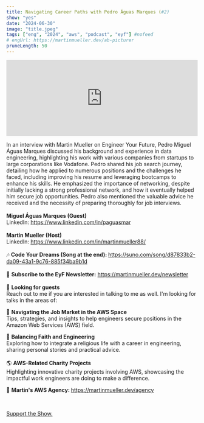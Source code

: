 ```yaml
---
title: Navigating Career Paths with Pedro Águas Marques (#2)
show: "yes"
date: "2024-06-30"
image: "title.jpeg"
tags: ["eng", "2024", "aws", "podcast", "eyf"] #nofeed
# engUrl: https://martinmueller.dev/ab-picturer
pruneLength: 50
---
```


<iframe src="https://www.buzzsprout.com/2373775/15332292-navigating-career-paths-with-pedro-aguas-marques-2?client_source=small_player&iframe=true" loading="lazy" width="100%" height="200" frameborder="0" scrolling="no" title='ENGINEER YOUR FUTURE (EyF), Navigating Career Paths with Pedro Águas Marques (#2)'></iframe>

<div id="episode_content" class="px-5 pb-5 leading-normal md:px-0 bg-gradient-to-b md:bg-none from-white to-zinc-100" data-controller="tabs" data-tabs-hide-class="hidden" data-tabs-active-class="episode__nav--current" data-tabs-show-on-load="">

  <div class="episode__nav">
    
    
  </div>

  <div>
      <div class="episode_description !w-full" data-controller="convert-links-to-open-in-new-tab" data-tabs-target="panel" data-tabs-panel="description" dir="auto">
        <p>In an interview with Martin Mueller on Engineer Your Future, Pedro Miguel Águas Marques discussed his background and experience in data engineering, highlighting his work with various companies from startups to large corporations like Vodafone. Pedro shared his job search journey, detailing how he applied to numerous positions and the challenges he faced, including improving his resume and leveraging bootcamps to enhance his skills. He emphasized the importance of networking, despite initially lacking a strong professional network, and how it eventually helped him secure job opportunities. Pedro also mentioned the valuable advice he received and the necessity of preparing thoroughly for job interviews.<br><br><b>Miguel Águas Marques (Guest)</b><br>LinkedIn: <a href="https://www.linkedin.com/in/paguasmar" rel="noopener" target="_blank">https://www.linkedin.com/in/paguasmar<br></a><br><b>Martin Mueller (Host)</b><br>LinkedIn: <a href="https://www.linkedin.com/in/martinmueller88" rel="noopener" target="_blank">https://www.linkedin.com/in/martinmueller88/</a><br><br>🎶 <b>Code Your Dreams (Song at the end): </b><a href="https://suno.com/song/d87833b2-da09-43a1-9c76-885f34ba9b1d" rel="noopener" target="_blank">https://suno.com/song/d87833b2-da09-43a1-9c76-885f34ba9b1d</a><br><br>📝 <b>Subscribe to the EyF Newsletter:</b> <a href="https://martinmueller.dev/newsletter" rel="noopener" target="_blank">https://martinmueller.dev/newsletter</a><br><br>👀 <b>Looking for guests</b><br>Reach out to me if you are interested in talking to me as well. I'm looking for talks in the areas of:</p><p>🧭 <b>Navigating the Job Market in the AWS Space<br></b>Tips, strategies, and insights to help engineers secure positions in the Amazon Web Services (AWS) field.</p><p>🔔 <b>Balancing Faith and Engineering<br></b>Exploring how to integrate a religious life with a career in engineering, sharing personal stories and practical advice.<br><br>🌎 <b>AWS-Related Charity Projects<br></b>Highlighting innovative charity projects involving AWS, showcasing the impactful work engineers are doing to make a difference.</p><p>🤝 <b>Martin's AWS Agency: </b><a href="https://martinmueller.dev/agency" rel="noopener" target="_blank">https://martinmueller.dev/agency</a></p><p><br></p><p><a href="https://www.patreon.com/martinmueller" rel="noopener" target="_blank">Support the Show.</a></p>
      </div>

  </div>
</div>